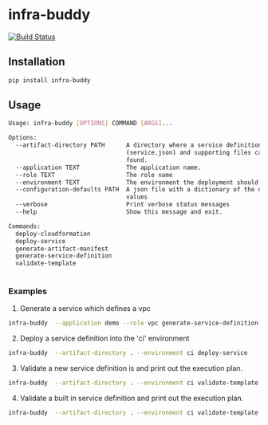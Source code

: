 # infra-buddy
[![Build Status](https://travis-ci.org/AlienVault-Engineering/infra-buddy.svg?branch=master)](https://travis-ci.org/AlienVault-Engineering/infra-buddy)
## Installation

```bash
pip install infra-buddy
```

## Usage

```bash
Usage: infra-buddy [OPTIONS] COMMAND [ARGS]...

Options:
  --artifact-directory PATH      A directory where a service definition
                                 (service.json) and supporting files can be
                                 found.
  --application TEXT             The application name.
  --role TEXT                    The role name
  --environment TEXT             The environment the deployment should target.
  --configuration-defaults PATH  A json file with a dictionary of the default
                                 values
  --verbose                      Print verbose status messages
  --help                         Show this message and exit.

Commands:
  deploy-cloudformation
  deploy-service
  generate-artifact-manifest
  generate-service-definition
  validate-template
  
```

 ### Examples
 
 1. Generate a service which defines a vpc
 
 ```bash
 infra-buddy  --application demo --role vpc generate-service-definition
 ``` 
 
 2. Deploy a service definition into the 'ci' environment
 
 ```bash
 infra-buddy  --artifact-directory . --environment ci deploy-service
 ``` 
 
 3. Validate a new service definition is and print out the execution plan.
  
  ```bash
  infra-buddy  --artifact-directory . --environment ci validate-template  --service-type foo --service-definition-directory ../foo-template
  ``` 
 
 4. Validate a built in service definition and print out the execution plan.
      
  ```bash
  infra-buddy  --artifact-directory . --environment ci validate-template  --service-type cluster
  ``` 
     
